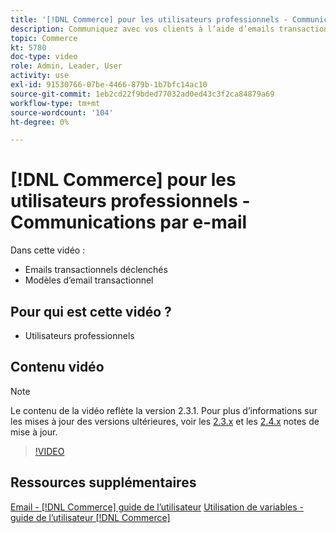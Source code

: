 ```yaml
---
title: '[!DNL Commerce] pour les utilisateurs professionnels - Communications par e-mail'
description: Communiquez avec vos clients à l’aide d’emails transactionnels déclenchés par leurs actions sur le storefront. Personnalisez et configurez les modèles de courrier électronique pour votre boutique.
topic: Commerce
kt: 5780
doc-type: video
role: Admin, Leader, User
activity: use
exl-id: 91530766-07be-4466-879b-1b7bfc14ac10
source-git-commit: 1eb2cd22f9bded77032ad0ed43c3f2ca84879a69
workflow-type: tm+mt
source-wordcount: '104'
ht-degree: 0%

---
```


# [!DNL Commerce] pour les utilisateurs professionnels - Communications par e-mail

Dans cette vidéo :

- Emails transactionnels déclenchés
- Modèles d’email transactionnel

## Pour qui est cette vidéo ?

- Utilisateurs professionnels

## Contenu vidéo

>[!NOTE]
>
>Le contenu de la vidéo reflète la version 2.3.1. Pour plus d’informations sur les mises à jour des versions ultérieures, voir les [ 2.3.x](https://devdocs.magento.com/guides/v2.3/release-notes/bk-release-notes.html) et les [2.4.x](https://devdocs.magento.com/guides/v2.4/release-notes/bk-release-notes.html) notes de mise à jour.

>[!VIDEO](https://video.tv.adobe.com/v/36190?quality=12&learn=on)

## Ressources supplémentaires

[Email -  [!DNL Commerce] guide de l’utilisateur](https://docs.magento.com/user-guide/marketing/email-templates.html)
[Utilisation de variables - guide de l’utilisateur  [!DNL Commerce] ](https://docs.magento.com/user-guide/marketing/variables.html)
